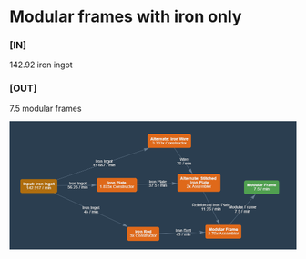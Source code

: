 # Modular frames with iron only

### [IN]
142.92 iron ingot
### [OUT]
7.5 modular frames

![Calculator](calculator.png)